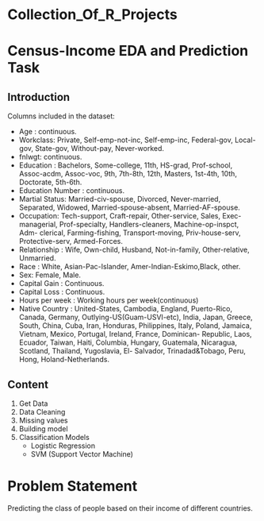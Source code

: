# Collection_Of_R_Projects



# Census-Income EDA and Prediction Task

## Introduction
Columns included in the dataset:
* Age : continuous.
* Workclass: Private, Self-emp-not-inc, Self-emp-inc, Federal-gov, Local-gov, State-gov, Without-pay, Never-worked.
* fnlwgt: continuous.
* Education : Bachelors, Some-college, 11th, HS-grad, Prof-school, Assoc-acdm, Assoc-voc, 9th, 7th-8th, 12th, Masters, 1st-4th,                           10th, Doctorate, 5th-6th.
* Education Number : continuous.
* Martial Status: Married-civ-spouse, Divorced, Never-married, Separated, Widowed, Married-spouse-absent, Married-AF-spouse.
* Occupation: Tech-support, Craft-repair, Other-service, Sales, Exec-managerial, Prof-specialty, Handlers-cleaners, Machine-op-inspct, Adm-               clerical, Farming-fishing, Transport-moving, Priv-house-serv, Protective-serv, Armed-Forces.
* Relationship : Wife, Own-child, Husband, Not-in-family, Other-relative, Unmarried.
* Race : White, Asian-Pac-Islander, Amer-Indian-Eskimo,Black, other.
* Sex: Female, Male.
* Capital Gain : Continuous.
* Capital Loss : Continuous.
* Hours per week : Working hours per week(continuous)
* Native Country : United-States, Cambodia, England, Puerto-Rico, Canada, Germany, Outlying-US(Guam-USVI-etc), India, Japan, Greece, South,                    China, Cuba, Iran, Honduras, Philippines, Italy, Poland, Jamaica, Vietnam, Mexico, Portugal, Ireland, France, Dominican-                    Republic, Laos, Ecuador, Taiwan, Haiti, Columbia, Hungary, Guatemala, Nicaragua, Scotland, Thailand, Yugoslavia, El-                        Salvador, Trinadad&Tobago, Peru, Hong, Holand-Netherlands.


## Content
1. Get Data
2. Data Cleaning
3. Missing values
4. Building model
5. Classification Models
   * Logistic Regression
   * SVM (Support Vector Machine)

# Problem Statement
Predicting the class of people based on their income of different countries.
